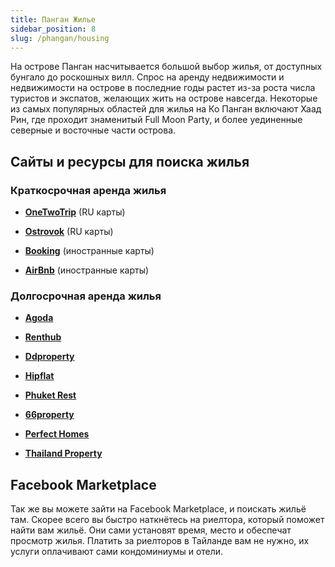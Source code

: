 ```yaml
---
title: Панган Жилье
sidebar_position: 8
slug: /phangan/housing
---
```



На острове Панган насчитывается большой выбор жилья, от доступных бунгало до роскошных вилл. Спрос на аренду недвижимости и недвижимости на острове в последние годы растет из-за роста числа туристов и экспатов, желающих жить на острове навсегда. Некоторые из самых популярных областей для жилья на Ко Панган включают Хаад Рин, где проходит знаменитый Full Moon Party, и более уединенные северные и восточные части острова.


## Сайты и ресурсы для поиска жилья

### Краткосрочная аренда жилья

- [**OneTwoTrip**](https://www.onetwotrip.com/) (RU карты)

- [**Ostrovok**](https://ostrovok.ru/) (RU карты)

- [**Booking**](https://www.booking.com/) (иностранные карты)

- [**AirBnb**](https://www.airbnb.ru/) (иностранные карты)

### Долгосрочная аренда жилья

- [**Agoda**](https://www.agoda.com/ru-ru)

- [**Renthub**](https://www.renthub.in.th/en)

- [**Ddproperty**](https://www.ddproperty.com/en)

- [**Hipflat**](https://www.hipflat.co.th/en)

- [**Phuket Rest**](https://phuket.rest/)

- [**66property**](https://66property.com/property/condos-for-rent-chiang-mai/)

- [**Perfect Homes**](https://perfecthomes.co.th/)

- [**Thailand Property**](https://www.thailand-property.com/)

## Facebook Marketplace

Так же вы можете зайти на Facebook Marketplace, и поискать жильё там. Скорее всего вы быстро наткнётесь на риелтора, который поможет найти вам жильё. Они сами установят время, место и обеспечат просмотр жилья. Платить за риелторов в Тайланде вам не нужно, их услуги оплачивают сами кондоминиумы и отели.